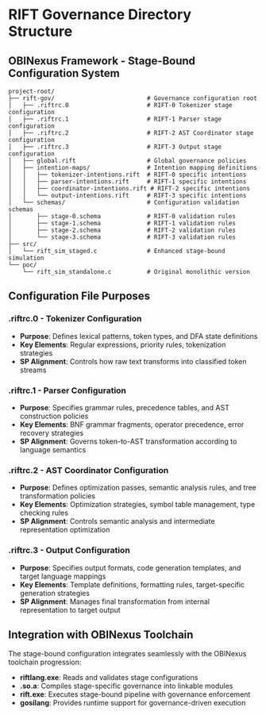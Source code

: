 # RIFT Governance Directory Structure
## OBINexus Framework - Stage-Bound Configuration System

```
project-root/
├── rift-gov/                          # Governance configuration root
│   ├── .riftrc.0                      # RIFT-0 Tokenizer stage configuration
│   ├── .riftrc.1                      # RIFT-1 Parser stage configuration  
│   ├── .riftrc.2                      # RIFT-2 AST Coordinator stage configuration
│   ├── .riftrc.3                      # RIFT-3 Output stage configuration
│   ├── global.rift                    # Global governance policies
│   ├── intention-maps/                # Intention mapping definitions
│   │   ├── tokenizer-intentions.rift  # RIFT-0 specific intentions
│   │   ├── parser-intentions.rift     # RIFT-1 specific intentions
│   │   ├── coordinator-intentions.rift # RIFT-2 specific intentions
│   │   └── output-intentions.rift     # RIFT-3 specific intentions
│   └── schemas/                       # Configuration validation schemas
│       ├── stage-0.schema             # RIFT-0 validation rules
│       ├── stage-1.schema             # RIFT-1 validation rules
│       ├── stage-2.schema             # RIFT-2 validation rules
│       └── stage-3.schema             # RIFT-3 validation rules
├── src/
│   └── rift_sim_staged.c              # Enhanced stage-bound simulation
└── poc/
    └── rift_sim_standalone.c          # Original monolithic version
```

## Configuration File Purposes

### .riftrc.0 - Tokenizer Configuration
- **Purpose**: Defines lexical patterns, token types, and DFA state definitions
- **Key Elements**: Regular expressions, priority rules, tokenization strategies
- **SP Alignment**: Controls how raw text transforms into classified token streams

### .riftrc.1 - Parser Configuration  
- **Purpose**: Specifies grammar rules, precedence tables, and AST construction policies
- **Key Elements**: BNF grammar fragments, operator precedence, error recovery strategies
- **SP Alignment**: Governs token-to-AST transformation according to language semantics

### .riftrc.2 - AST Coordinator Configuration
- **Purpose**: Defines optimization passes, semantic analysis rules, and tree transformation policies
- **Key Elements**: Optimization strategies, symbol table management, type checking rules
- **SP Alignment**: Controls semantic analysis and intermediate representation optimization

### .riftrc.3 - Output Configuration
- **Purpose**: Specifies output formats, code generation templates, and target language mappings
- **Key Elements**: Template definitions, formatting rules, target-specific generation strategies
- **SP Alignment**: Manages final transformation from internal representation to target output

## Integration with OBINexus Toolchain
The stage-bound configuration integrates seamlessly with the OBINexus toolchain progression:
- **riftlang.exe**: Reads and validates stage configurations
- **.so.a**: Compiles stage-specific governance into linkable modules
- **rift.exe**: Executes stage-bound pipeline with governance enforcement
- **gosilang**: Provides runtime support for governance-driven execution
